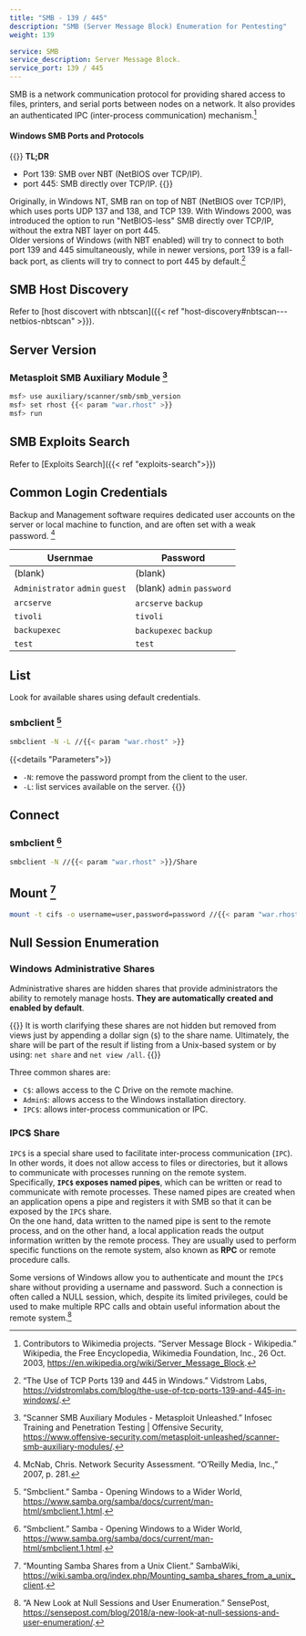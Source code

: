 ```yaml
---
title: "SMB - 139 / 445"
description: "SMB (Server Message Block) Enumeration for Pentesting"
weight: 139

service: SMB
service_description: Server Message Block.
service_port: 139 / 445
---
```

SMB is a network communication protocol for providing shared access to files, printers, and serial ports between nodes on a network. It also provides an authenticated IPC (inter-process communication) mechanism.[^wiki-smb]

#### Windows SMB Ports and Protocols

{{<hint info>}}
**TL;DR**
- Port 139: SMB over NBT (NetBIOS over TCP/IP).
- port 445: SMB directly over TCP/IP.
{{</hint>}}

Originally, in Windows NT, SMB ran on top of NBT (NetBIOS over TCP/IP), which uses ports UDP 137 and 138, and TCP 139. With Windows 2000, was introduced the option to run "NetBIOS-less" SMB directly over TCP/IP, without the extra NBT layer on port 445.  
Older versions of Windows (with NBT enabled) will try to connect to both port 139 and 445 simultaneously, while in newer versions, port 139 is a fall-back port, as clients will try to connect to port 445 by default.[^vidstrom-smb-ports]

## SMB Host Discovery

Refer to [host discovert with nbtscan]({{< ref "host-discovery#nbtscan---netbios-nbtscan" >}}).

## Server Version

### Metasploit SMB Auxiliary Module [^metasploit-smb-auxiliary-module]

```sh
msf> use auxiliary/scanner/smb/smb_version
msf> set rhost {{< param "war.rhost" >}}
msf> run
```

## SMB Exploits Search

Refer to [Exploits Search]({{< ref "exploits-search">}})

## Common Login Credentials

Backup and Management software requires dedicated user accounts on the server or local machine to function, and are often set with a weak password. [^mcnab-nsa]

| Usernmae | Password |
| -------- | -------- |
| (blank) | (blank) |
| `Administrator` `admin` `guest` | (blank) `admin` `password` |
| `arcserve` | `arcserve` `backup` |
| `tivoli` | `tivoli` |
| `backupexec` | `backupexec` `backup` |
| `test` | `test` |

## List

Look for available shares using default credentials.

### smbclient [^smbclient]
```sh
smbclient -N -L //{{< param "war.rhost" >}}
```
{{<details "Parameters">}}
- `-N`: remove the password prompt from the client to the user.
- `-L`: list services available on the server.
{{</details>}}

## Connect

### smbclient [^smbclient]
```sh
smbclient -N //{{< param "war.rhost" >}}/Share
```

## Mount [^mount-smb]

```sh
mount -t cifs -o username=user,password=password //{{< param "war.rhost" >}}/Share /mnt/share
```

## Null Session Enumeration

### Windows Administrative Shares

Administrative shares are hidden shares that provide administrators the ability to remotely manage hosts. **They are automatically created and enabled by default**.  

{{<hint info>}}
It is worth clarifying these shares are not hidden but removed from views just by appending a dollar sign (`$`) to the share name. Ultimately, the share will be part of the result if listing from a Unix-based system or by using: `net share` and `net view /all`.
{{</hint>}}

Three common shares are:
- `C$`: allows access to the C Drive on the remote machine. 
- `Admin$`: allows access to the Windows installation directory.
- `IPC$`: allows inter-process communication or IPC.

### IPC$ Share

`IPC$` is a special share used to facilitate inter-process communication (`IPC`). In other words, it does not allow access to files or directories, but it allows to communicate with processes running on the remote system.   
Specifically, **`IPC$` exposes named pipes**, which can be written or read to communicate with remote processes. These named pipes are created when an application opens a pipe and registers it with SMB so that it can be exposed by the `IPC$` share.  
On the one hand, data written to the named pipe is sent to the remote process, and on the other hand, a local application reads the output information written by the remote process. They are usually used to perform specific functions on the remote system, also known as **RPC** or remote procedure calls.  

Some versions of Windows allow you to authenticate and mount the `IPC$` share without providing a username and password. Such a connection is often called a NULL session, which, despite its limited privileges, could be used to make multiple RPC calls and obtain useful information about the remote system.[^sensepost-ipc]

[^wiki-smb]: Contributors to Wikimedia projects. “Server Message Block - Wikipedia.” Wikipedia, the Free Encyclopedia, Wikimedia Foundation, Inc., 26 Oct. 2003, https://en.wikipedia.org/wiki/Server_Message_Block.
[^vidstrom-smb-ports]: “The Use of TCP Ports 139 and 445 in Windows.” Vidstrom Labs, https://vidstromlabs.com/blog/the-use-of-tcp-ports-139-and-445-in-windows/.
[^metasploit-smb-auxiliary-module]: “Scanner SMB Auxiliary Modules - Metasploit Unleashed.” Infosec Training and Penetration Testing | Offensive Security, https://www.offensive-security.com/metasploit-unleashed/scanner-smb-auxiliary-modules/.
[^mcnab-nsa]: McNab, Chris. Network Security Assessment. “O’Reilly Media, Inc.,” 2007, p. 281.
[^smbclient]: “Smbclient.” Samba - Opening Windows to a Wider World, https://www.samba.org/samba/docs/current/man-html/smbclient.1.html.
[^sensepost-ipc]: “A New Look at Null Sessions and User Enumeration.” SensePost, https://sensepost.com/blog/2018/a-new-look-at-null-sessions-and-user-enumeration/.
[^mount-smb]: “Mounting Samba Shares from a Unix Client.” SambaWiki, https://wiki.samba.org/index.php/Mounting_samba_shares_from_a_unix_client.
